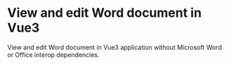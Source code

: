 # View and edit Word document in Vue3
View and edit Word document in Vue3 application without Microsoft Word or Office interop dependencies.
